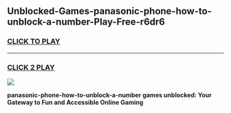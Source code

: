 
## Unblocked-Games-panasonic-phone-how-to-unblock-a-number-Play-Free-r6dr6
<h3>
<a href="https://premium76.site?title=panasonic-phone-how-to-unblock-a-number&ref=18A1">CLICK TO PLAY</a></h3>
<hr>

<h3>
<a href="https://premium76.site?title=panasonic-phone-how-to-unblock-a-number&ref=18A1">CLICK 2 PLAY</a>
  
</h3>

<a href="https://premium76.site?title=panasonic-phone-how-to-unblock-a-number&ref=18A1"><img src="https://clearcache.store/games.png"></a>


**panasonic-phone-how-to-unblock-a-number games unblocked: Your Gateway to Fun and Accessible Online Gaming**
